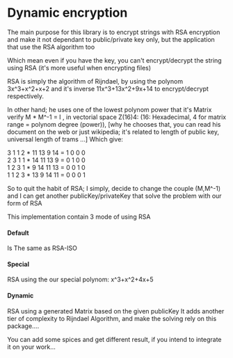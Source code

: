 <h1>Dynamic encryption</h1>
<p>The main purpose for this library is to encrypt strings with RSA encryption and make it not dependant to public/private key only, but the application that use the RSA algorithm too<p>
<p>Which mean even if you have the key, you can't encrypt/decrypt the string using RSA (it's more useful when encrypting files)</p>

RSA is simply the algorithm of Rijndael, by using the polynom 3x^3+x^2+x+2 and it's inverse 11x^3+13x^2+9x+14 to encrypt/decrypt respectively.

In other hand; he uses one of the lowest polynom power that it's Matrix verify M * M^-1 = I , in vectorial space Z(16)4: (16: Hexadecimal, 4 for matrix range = polynom degree (power)), 
[why he chooses that, you can read his document on the web or just wikipedia; it's related to length of public key, universal length of trams ...]
Which give:

3 1 1 2     *      11 13  9 14    =   1 0 0 0 </br>
2 3 1 1     *      14 11 13  9    =   0 1 0 0 </br>
1 2 3 1     *       9 14 11 13    =   0 0 1 0 </br>
1 1 2 3     *      13  9 14 11    =   0 0 0 1 </br>


So to quit the habit of RSA; I simply, decide to change the couple (M,M^-1) and I can get another publicKey/privateKey that solve the problem with our form of RSA

This implementation contain 3 mode of using RSA 

<h4>Default</h4>
Is The same as RSA-ISO
<h4>Special</h4>
RSA using the our special polynom: x^3+x^2+4x+5
<h4>Dynamic</h4>
RSA using a generated Matrix based on the given publicKey
It adds another tier of complexity to Rijndael Algorithm, and make the solving rely on this package....

You can add some spices and get different result, if you intend to integrate it on your work... 
